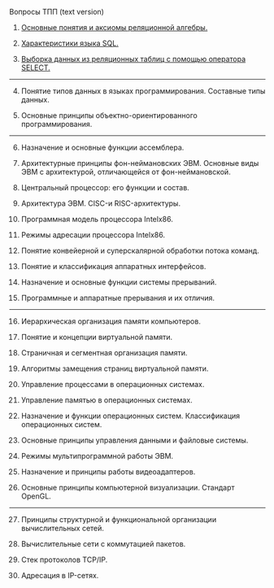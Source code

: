 Вопросы ТПП (text version)

1. [Основные понятия и аксиомы реляционной алгебры.](1.Основные_понятия_и_аксиомы_реляционной_алгебры.md)

2. [Характеристики языка SQL.]()

3. [Выборка данных из реляционных таблиц с помощью оператора SELECT.]()
<hr>

4. Понятие типов данных в языках программирования. Составные типы данных.

5. Основные принципы объектно-ориентированного программирования.
<hr>

6. Назначение и основные функции ассемблера.
   
7. Архитектурные принципы фон-неймановских ЭВМ. Основные виды ЭВМ с архитектурой, отличающейся от фон-неймановской. 

8. Центральный процессор: его функции и состав.

9.  Архитектура ЭВМ. CISC-и RISC-архитектуры.

10. Программная модель процессора Intelx86.

11. Режимы адресации процессора Intelx86.

12. Понятие конвейерной и суперскалярной обработки потока команд.

13. Понятие и классификация аппаратных интерфейсов.

14. Назначение и основные функции системы прерываний.

15. Программные и аппаратные прерывания и их отличия.
<hr>

16. Иерархическая организация памяти компьютеров.

17. Понятие и концепции виртуальной памяти.

18. Страничная и сегментная организация памяти.

19. Алгоритмы замещения страниц виртуальной памяти.

20. Управление процессами в операционных системах.

21. Управление памятью в операционных системах.

22. Назначение и функции операционных систем. Классификация операционных систем.

23. Основные принципы управления данными и файловые системы.

24. Режимы мультипрограммной работы ЭВМ.

25. Назначение и принципы работы видеоадаптеров.

26. Основные принципы компьютерной визуализации. Стандарт OpenGL.
<hr>

27. Принципы структурной и функциональной организации вычислительных сетей.

28. Вычислительные сети с коммутацией пакетов.

29. Стек протоколов TCP/IP.

30. Адресация в IP-сетях.